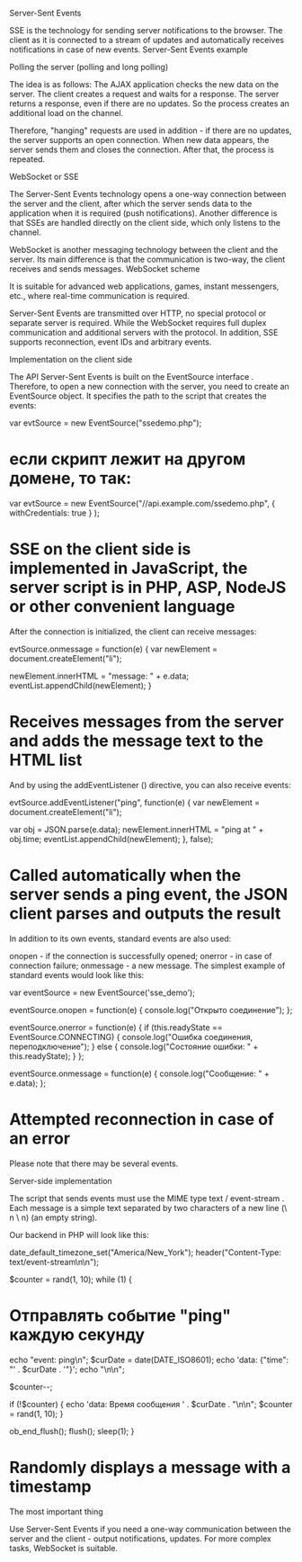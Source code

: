 Server-Sent Events

SSE is the technology for sending server notifications to the browser. The client as it is connected to a stream of updates and automatically receives notifications in case of new events. Server-Sent Events example

Polling the server (polling and long polling)

The idea is as follows: The AJAX application checks the new data on the server. The client creates a request and waits for a response. The server returns a response, even if there are no updates. So the process creates an additional load on the channel.

Therefore, "hanging" requests are used in addition - if there are no updates, the server supports an open connection. When new data appears, the server sends them and closes the connection. After that, the process is repeated.

WebSocket or SSE

The Server-Sent Events technology opens a one-way connection between the server and the client, after which the server sends data to the application when it is required (push notifications). Another difference is that SSEs are handled directly on the client side, which only listens to the channel.

WebSocket is another messaging technology between the client and the server. Its main difference is that the communication is two-way, the client receives and sends messages. WebSocket scheme

It is suitable for advanced web applications, games, instant messengers, etc., where real-time communication is required.

Server-Sent Events are transmitted over HTTP, no special protocol or separate server is required. While the WebSocket requires full duplex communication and additional servers with the protocol. In addition, SSE supports reconnection, event IDs and arbitrary events.

Implementation on the client side

The API Server-Sent Events is built on the EventSource interface . Therefore, to open a new connection with the server, you need to create an EventSource object. It specifies the path to the script that creates the events:

var evtSource = new EventSource("ssedemo.php");

# если скрипт лежит на другом домене, то так:

var evtSource = new EventSource("//api.example.com/ssedemo.php", { withCredentials: true } );
# SSE on the client side is implemented in JavaScript, the server script is in PHP, ASP, NodeJS or other convenient language

After the connection is initialized, the client can receive messages:

evtSource.onmessage = function(e) {
  var newElement = document.createElement("li");
  
  newElement.innerHTML = "message: " + e.data;
  eventList.appendChild(newElement);
}
# Receives messages from the server and adds the message text to the HTML list

And by using the addEventListener () directive, you can also receive events:

evtSource.addEventListener("ping", function(e) {
  var newElement = document.createElement("li");
  
  var obj = JSON.parse(e.data);
  newElement.innerHTML = "ping at " + obj.time;
  eventList.appendChild(newElement);
}, false);
# Called automatically when the server sends a ping event, the JSON client parses and outputs the result

In addition to its own events, standard events are also used:

onopen - if the connection is successfully opened;
onerror - in case of connection failure;
onmessage - a new message.
The simplest example of standard events would look like this:

var eventSource = new EventSource('sse_demo');

eventSource.onopen = function(e) {
  console.log("Открыто соединение");
};

eventSource.onerror = function(e) {
  if (this.readyState == EventSource.CONNECTING) {
    console.log("Ошибка соединения, переподключение");
  } else {
    console.log("Состояние ошибки: " + this.readyState);
  }
};

eventSource.onmessage = function(e) {
  console.log("Сообщение: " + e.data);
};
# Attempted reconnection in case of an error

Please note that there may be several events.

Server-side implementation

The script that sends events must use the MIME type text / event-stream . Each message is a simple text separated by two characters of a new line (\ n \ n) (an empty string).

Our backend in PHP will look like this:


date_default_timezone_set("America/New_York");
header("Content-Type: text/event-stream\n\n");

$counter = rand(1, 10);
while (1) {
  # Отправлять событие "ping" каждую секунду
  
  echo "event: ping\n";
  $curDate = date(DATE_ISO8601);
  echo 'data: {"time": "' . $curDate . '"}';
  echo "\n\n";
  
   $counter--;
  
  if (!$counter) {
    echo 'data: Время сообщения ' . $curDate . "\n\n";
    $counter = rand(1, 10);
  }
  
  ob_end_flush();
  flush();
  sleep(1);
}
# Randomly displays a message with a timestamp

The most important thing

Use Server-Sent Events if you need a one-way communication between the server and the client - output notifications, updates. For more complex tasks, WebSocket is suitable.